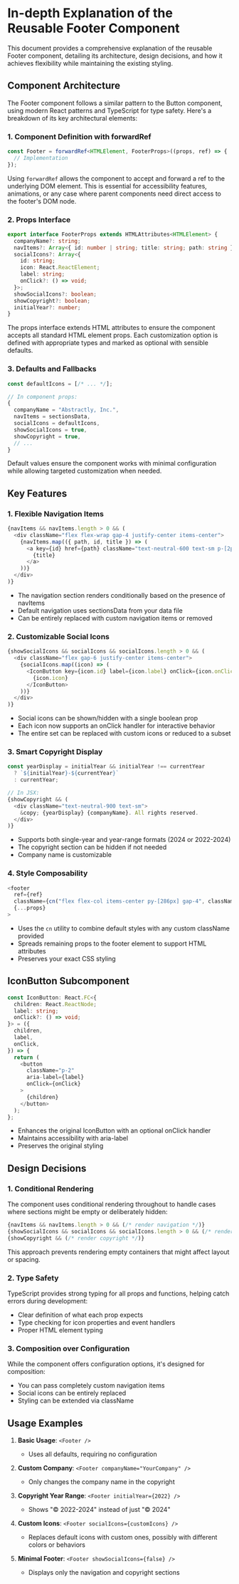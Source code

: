 # In-depth Explanation of the Reusable Footer Component

This document provides a comprehensive explanation of the reusable Footer component, detailing its architecture, design decisions, and how it achieves flexibility while maintaining the existing styling.

## Component Architecture

The Footer component follows a similar pattern to the Button component, using modern React patterns and TypeScript for type safety. Here's a breakdown of its key architectural elements:

### 1. Component Definition with forwardRef

```typescript
const Footer = forwardRef<HTMLElement, FooterProps>((props, ref) => {
  // Implementation
});
```

Using `forwardRef` allows the component to accept and forward a ref to the underlying DOM element. This is essential for accessibility features, animations, or any case where parent components need direct access to the footer's DOM node.

### 2. Props Interface

```typescript
export interface FooterProps extends HTMLAttributes<HTMLElement> {
  companyName?: string;
  navItems?: Array<{ id: number | string; title: string; path: string }>;
  socialIcons?: Array<{
    id: string;
    icon: React.ReactElement;
    label: string;
    onClick?: () => void;
  }>;
  showSocialIcons?: boolean;
  showCopyright?: boolean;
  initialYear?: number;
}
```

The props interface extends HTML attributes to ensure the component accepts all standard HTML element props. Each customization option is defined with appropriate types and marked as optional with sensible defaults.

### 3. Defaults and Fallbacks

```typescript
const defaultIcons = [/* ... */];

// In component props:
{
  companyName = "Abstractly, Inc.",
  navItems = sectionsData,
  socialIcons = defaultIcons,
  showSocialIcons = true,
  showCopyright = true,
  // ...
}
```

Default values ensure the component works with minimal configuration while allowing targeted customization when needed.

## Key Features

### 1. Flexible Navigation Items

```typescript
{navItems && navItems.length > 0 && (
  <div className="flex flex-wrap gap-4 justify-center items-center">
    {navItems.map(({ path, id, title }) => (
      <a key={id} href={path} className="text-neutral-600 text-sm p-[2px]">
        {title}
      </a>
    ))}
  </div>
)}
```

- The navigation section renders conditionally based on the presence of navItems
- Default navigation uses sectionsData from your data file
- Can be entirely replaced with custom navigation items or removed

### 2. Customizable Social Icons

```typescript
{showSocialIcons && socialIcons && socialIcons.length > 0 && (
  <div className="flex gap-6 justify-center items-center">
    {socialIcons.map((icon) => (
      <IconButton key={icon.id} label={icon.label} onClick={icon.onClick}>
        {icon.icon}
      </IconButton>
    ))}
  </div>
)}
```

- Social icons can be shown/hidden with a single boolean prop
- Each icon now supports an onClick handler for interactive behavior
- The entire set can be replaced with custom icons or reduced to a subset

### 3. Smart Copyright Display

```typescript
const yearDisplay = initialYear && initialYear !== currentYear
  ? `${initialYear}-${currentYear}`
  : currentYear;

// In JSX:
{showCopyright && (
  <div className="text-neutral-900 text-sm">
    &copy; {yearDisplay} {companyName}. All rights reserved.
  </div>
)}
```

- Supports both single-year and year-range formats (2024 or 2022-2024)
- The copyright section can be hidden if not needed
- Company name is customizable

### 4. Style Composability

```typescript
<footer
  ref={ref}
  className={cn("flex flex-col items-center py-[286px] gap-4", className)}
  {...props}
>
```

- Uses the `cn` utility to combine default styles with any custom className provided
- Spreads remaining props to the footer element to support HTML attributes
- Preserves your exact CSS styling

## IconButton Subcomponent

```typescript
const IconButton: React.FC<{
  children: React.ReactNode;
  label: string;
  onClick?: () => void;
}> = ({
  children,
  label,
  onClick,
}) => {
  return (
    <button
      className="p-2"
      aria-label={label}
      onClick={onClick}
    >
      {children}
    </button>
  );
};
```

- Enhances the original IconButton with an optional onClick handler
- Maintains accessibility with aria-label
- Preserves the original styling

## Design Decisions

### 1. Conditional Rendering

The component uses conditional rendering throughout to handle cases where sections might be empty or deliberately hidden:

```typescript
{navItems && navItems.length > 0 && (/* render navigation */)}
{showSocialIcons && socialIcons && socialIcons.length > 0 && (/* render social icons */)}
{showCopyright && (/* render copyright */)}
```

This approach prevents rendering empty containers that might affect layout or spacing.

### 2. Type Safety

TypeScript provides strong typing for all props and functions, helping catch errors during development:

- Clear definition of what each prop expects
- Type checking for icon properties and event handlers
- Proper HTML element typing

### 3. Composition over Configuration

While the component offers configuration options, it's designed for composition:

- You can pass completely custom navigation items
- Social icons can be entirely replaced
- Styling can be extended via className

## Usage Examples

1. **Basic Usage**: `<Footer />`

   - Uses all defaults, requiring no configuration

2. **Custom Company**: `<Footer companyName="YourCompany" />`

   - Only changes the company name in the copyright

3. **Copyright Year Range**: `<Footer initialYear={2022} />`

   - Shows "© 2022-2024" instead of just "© 2024"

4. **Custom Icons**: `<Footer socialIcons={customIcons} />`

   - Replaces default icons with custom ones, possibly with different colors or behaviors

5. **Minimal Footer**: `<Footer showSocialIcons={false} />`
   - Displays only the navigation and copyright sections

